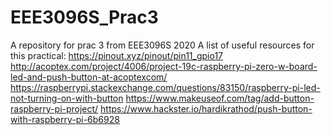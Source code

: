 # EEE3096S_Prac3
A repository for prac 3 from EEE3096S 2020
A list of useful resources for this practical:
https://pinout.xyz/pinout/pin11_gpio17
http://acoptex.com/project/4006/project-19c-raspberry-pi-zero-w-board-led-and-push-button-at-acoptexcom/
https://raspberrypi.stackexchange.com/questions/83150/raspberry-pi-led-not-turning-on-with-button
https://www.makeuseof.com/tag/add-button-raspberry-pi-project/
https://www.hackster.io/hardikrathod/push-button-with-raspberry-pi-6b6928

